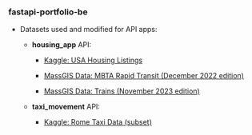### fastapi-portfolio-be
- Datasets used and modified for API apps:

    - __housing_app__ API:

        - [Kaggle: USA Housing Listings](https://www.kaggle.com/datasets/austinreese/usa-housing-listings)

        - [MassGIS Data: MBTA Rapid Transit (December 2022 edition)](https://www.mass.gov/info-details/massgis-data-mbta-rapid-transit)

        - [MassGIS Data: Trains (November 2023 edition)](https://www.mass.gov/info-details/massgis-data-trains)

    - __taxi_movement__ API:

        - [Kaggle: Rome Taxi Data (subset)](https://www.kaggle.com/datasets/asjad99/rome-taxi-data-subset)
